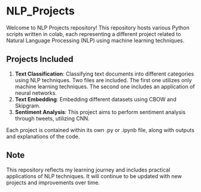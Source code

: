 # NLP_Projects
Welcome to NLP Projects repository! This repository hosts various Python scripts written in colab, each representing a different project related to Natural Language Processing (NLP) using machine learning techniques. 

## **Projects Included**
1. **Text Classification**: Classifying text documents into different categories using NLP techniques. Two files are included. The first one utilizes only machine learning techniques. The second one includes an application of neural networks.
2. **Text Embedding**: Embedding different datasets using CBOW and Skipgram.
3. **Sentiment Analysis**: This project aims to perform sentiment analysis through tweets, utilizing CNN.

Each project is contained within its own .py or .ipynb file, along with outputs and explanations of the code.

## **Note**
This repository reflects my learning journey and includes practical applications of NLP techniques. It will continue to be updated with new projects and improvements over time.
